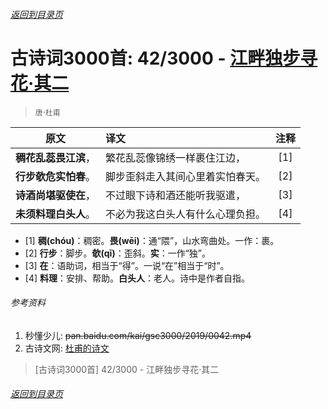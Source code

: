 ###### [返回到目录页](../../gsc3000/index/0001-0100.md)

# 古诗词3000首: 42/3000 - [江畔独步寻花·其二](https://so.gushiwen.org/shiwenv_7da5934a6616.aspx)
> `唐`·`杜甫`

|原文 |译文 |注释 |
|:---:|:----|:---:|
|**稠花乱蕊畏江滨**，|繁花乱蕊像锦绣一样裹住江边，|[1]|
|**行步欹危实怕春**。|脚步歪斜走入其间心里着实怕春天。|[2]|
|**诗酒尚堪驱使在**，|不过眼下诗和酒还能听我驱遣，|[3]|
|**未须料理白头人**。|不必为我这白头人有什么心理负担。|[4]|

* [1] **稠(chóu)**：稠密。**畏(wēi)**：通“隈”，山水弯曲处。一作：裹。
* [2] **行步**：脚步。**欹(qī)**：歪斜。**实**：一作“独”。
* [3] **在**：语助词，相当于“得”。一说“在”相当于“时”。
* [4] **料理**：安排、帮助。**白头人**：老人。诗中是作者自指。

###### 参考资料
1. 秒懂少儿: ~~pan.baidu.com/kai/gsc3000/2019/0042.mp4~~
1. 古诗文网: [杜甫的诗文](https://so.gushiwen.org/authorv_515ea88d1858.aspx)

> [古诗词3000首] 42/3000 - 江畔独步寻花·其二

###### [返回到目录页](../../gsc3000/index/0001-0100.md)

